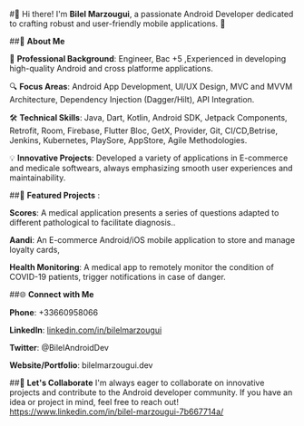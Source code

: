 #👋 Hi there! I'm **Bilel Marzougui**, a passionate Android Developer dedicated to crafting robust and user-friendly mobile applications. 🚀



##🌟 **About Me**

💼 **Professional Background**: Engineer, Bac +5 ,Experienced in developing high-quality Android and cross platforme applications.

🔍 **Focus Areas**: Android App Development, UI/UX Design, MVC and MVVM Architecture, Dependency Injection (Dagger/Hilt), API Integration.

🛠️ **Technical Skills**: Java, Dart, Kotlin, Android SDK, Jetpack Components, Retrofit, Room, Firebase, Flutter Bloc, GetX, Provider, Git, CI/CD,Betrise, Jenkins, Kubernetes, PlaySore, AppStore, Agile Methodologies.

💡 **Innovative Projects**: Developed a variety of applications in E-commerce and medicale softwears, always emphasizing smooth user experiences and maintainability.


##📂 **Featured Projects** : 

**Scores**: A medical application presents a series of questions adapted to different pathological to facilitate diagnosis..

**Aandi**: An E-commerce Android/iOS mobile application to store and manage loyalty cards,

**Health Monitoring**: A medical app to remotely monitor the condition of COVID-19 patients, trigger notifications in case of danger.


##🌐 **Connect with Me**

**Phone**: +33660958066

**LinkedIn**: [linkedin.com/in/bilelmarzougui](https://www.linkedin.com/in/bilel-marzougui-7b667714a/)

**Twitter**: @BilelAndroidDev

**Website/Portfolio**: bilelmarzougui.dev


##🚀 **Let's Collaborate**
I'm always eager to collaborate on innovative projects and contribute to the Android developer community. If you have an idea or project in mind, feel free to reach out!
https://www.linkedin.com/in/bilel-marzougui-7b667714a/
